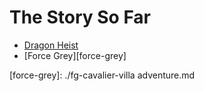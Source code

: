 # The Story So Far

* [Dragon Heist][dragon-heist]
* [Force Grey][force-grey]

[dragon-heist]: ./dragon-heist-module.md
[force-grey]: ./fg-cavalier-villa adventure.md

